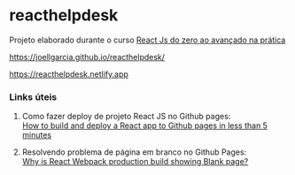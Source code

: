 # reacthelpdesk

Projeto elaborado durante o curso <a href="https://www.udemy.com/course/curso-reactjs/" target="_blank">React Js do zero ao avançado na prática</a>

https://joellgarcia.github.io/reacthelpdesk/

https://reacthelpdesk.netlify.app

### Links úteis

1. Como fazer deploy de projeto React JS no Github pages:<br/><a href="https://medium.com/mobile-web-dev/how-to-build-and-deploy-a-react-app-to-github-pages-in-less-than-5-minutes-d6c4ffd30f14" target="_blank">How to build and deploy a React app to Github pages in less than 5 minutes</a>

2. Resolvendo problema de página em branco no Github Pages:<br><a href="https://newbedev.com/why-is-react-webpack-production-build-showing-blank-page" target="_blank">Why is React Webpack production build showing Blank page?</a>
